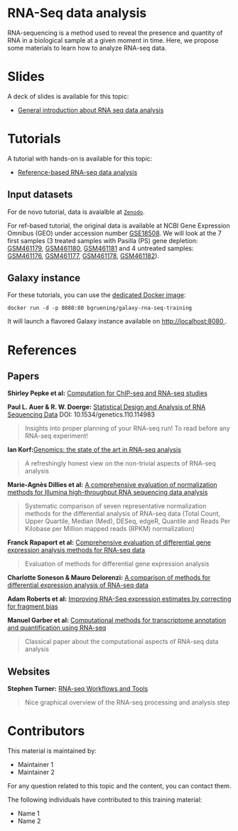 RNA-Seq data analysis
======================

RNA-sequencing is a method used to reveal the presence and quantity of RNA in a biological sample at a given moment in time. Here, we propose some materials to learn how to analyze RNA-seq data.

# Slides

A deck of slides is available for this topic:

- [General introduction about RNA seq data analysis]({{site.baseurl}}/topics/transcriptomics/slides/)

# Tutorials

A tutorial with hands-on is available for this topic:

- [Reference-based RNA-seq data analysis]({{site.baseurl}}/topics/transcriptomics/tutorials/ref-based/tutorial.html)

## Input datasets

For de novo tutorial, data is avaialble at [`Zenodo`](https://zenodo.org/record/254485).

For ref-based tutorial, the original data is available at NCBI Gene Expression Omnibus (GEO) under accession number [GSE18508](https://www.ncbi.nlm.nih.gov/geo/query/acc.cgi?acc=GSE18508). We will look at the 7 first samples (3 treated samples with Pasilla (PS) gene depletion: [GSM461179](https://www.ncbi.nlm.nih.gov/geo/query/acc.cgi?acc=GSM461179), [GSM461180](https://www.ncbi.nlm.nih.gov/geo/query/acc.cgi?acc=GSM461180), [GSM461181](https://www.ncbi.nlm.nih.gov/geo/query/acc.cgi?acc=GSM4611810) and 4 untreated samples: [GSM461176](https://www.ncbi.nlm.nih.gov/geo/query/acc.cgi?acc=GSM461176), [GSM461177](https://www.ncbi.nlm.nih.gov/geo/query/acc.cgi?acc=GSM461177), [GSM461178](https://www.ncbi.nlm.nih.gov/geo/query/acc.cgi?acc=GSM461178), [GSM461182](https://www.ncbi.nlm.nih.gov/geo/query/acc.cgi?acc=GSM461182)).

## Galaxy instance

For these tutorials, you can use the [dedicated Docker image](docker/Dockerfile):

```
docker run -d -p 8080:80 bgruening/galaxy-rna-seq-training
```

It will launch a flavored Galaxy instance available on
[http://localhost:8080 ](http://localhost:8080).

# References

## Papers

**Shirley Pepke et al:** [Computation for ChIP-seq and RNA-seq studies](https://www.ncbi.nlm.nih.gov/pmc/articles/PMC4121056/)


**Paul L. Auer & R. W. Doerge:** [Statistical Design and Analysis of RNA Sequencing Data](https://www.stat.purdue.edu/~doerge/BIOINFORM.D/SPRING10/auer_doerge_genetics_2010.pdf) DOI: 10.1534/genetics.110.114983

> Insights into proper planning of your RNA-seq run! To read before any RNA-seq experiment!

**Ian Korf:**[Genomics: the state of the art in RNA-seq analysis](https://www.ncbi.nlm.nih.gov/pmc/articles/PMC4461013/)

> A refreshingly honest view on the non-trivial aspects of RNA-seq analysis

**Marie-Agnès Dillies et al:** [A comprehensive evaluation of normalization methods for Illumina high-throughput RNA sequencing data analysis](https://bib.oxfordjournals.org/content/14/6/671)

> Systematic comparison of seven representative normalization methods for the differential analysis of RNA-seq data (Total Count, Upper Quartile, Median (Med), DESeq, edgeR, Quantile and Reads Per Kilobase per Million mapped reads (RPKM) normalization)

**Franck  Rapaport et al:** [Comprehensive evaluation of differential gene expression analysis methods for RNA-seq data](https://genomebiology.biomedcentral.com/articles/10.1186/gb-2013-14-9-r95)

> Evaluation of methods for differential gene expression analysis

**Charlotte Soneson & Mauro Delorenzi:** [A comparison of methods for differential expression analysis of RNA-seq data](https://bmcbioinformatics.biomedcentral.com/articles/10.1186/1471-2105-14-91)

**Adam Roberts et al:** [Improving RNA-Seq expression estimates by correcting for fragment bias](https://genomebiology.biomedcentral.com/articles/10.1186/gb-2011-12-3-r22)

**Manuel Garber et al:** [Computational methods for transcriptome annotation and quantification using RNA-seq](https://www.nature.com/nmeth/journal/v8/n6/abs/nmeth.1613.html)

> Classical paper about the computational aspects of RNA-seq data analysis

## Websites

**Stephen Turner:** [RNA-seq Workflows and Tools](https://figshare.com/articles/RNA_seq_Workflows_and_Tools/662782)

> Nice graphical overview of the RNA-seq processing and analysis step

# Contributors

This material is maintained by:

- Maintainer 1
- Maintainer 2

For any question related to this topic and the content, you can contact them.

The following individuals have contributed to this training material:

- Name 1
- Name 2
